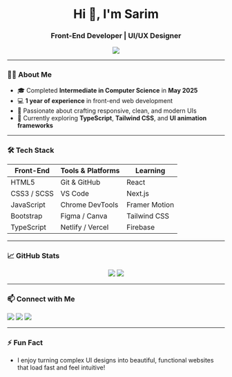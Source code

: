 <h1 align="center">Hi 👋, I'm Sarim</h1>
<h3 align="center">Front-End Developer | UI/UX Designer</h3>

<p align="center">
  <img src="https://readme-typing-svg.demolab.com/?lines=I+design+beautiful+web+interfaces;I+code+responsive+websites;Turning+ideas+into+reality&font=Fira+Code&center=true&width=440&height=45&color=00ADB5&vCenter=true&pause=1000&size=22" />
</p>

---

### 👨‍💻 About Me

- 🎓 Completed **Intermediate in Computer Science** in **May 2025**  
- 💻 **1 year of experience** in front-end web development  
- 🎨 Passionate about crafting responsive, clean, and modern UIs  
- 🌱 Currently exploring **TypeScript**, **Tailwind CSS**, and **UI animation frameworks**

---

### 🛠️ Tech Stack

| Front-End     | Tools & Platforms  | Learning       |
|---------------|--------------------|----------------|
| HTML5         | Git & GitHub       | React          |
| CSS3 / SCSS   | VS Code            | Next.js        |
| JavaScript    | Chrome DevTools    | Framer Motion  |
| Bootstrap     | Figma / Canva      | Tailwind CSS   |
| TypeScript    | Netlify / Vercel   | Firebase       |

---

### 📈 GitHub Stats

<p align="center">
  <img src="https://github-readme-stats.vercel.app/api?username=MUHAMMAD-SARIM001&show_icons=true&theme=tokyonight&hide_title=false&count_private=true" />
  <img src="https://github-readme-stats.vercel.app/api/top-langs/?username=MUHAMMAD-SARIM001&layout=compact&theme=tokyonight" />
</p>

---

### 📫 Connect with Me

<p align="left">
  <a href="https://www.linkedin.com/in/your-link" target="_blank"><img src="https://img.shields.io/badge/LinkedIn-blue?style=for-the-badge&logo=linkedin" /></a>
  <a href="mailto:your.email@example.com"><img src="https://img.shields.io/badge/Gmail-red?style=for-the-badge&logo=gmail&logoColor=white" /></a>
  <a href="https://sarimsportfolio.netlify.app/" target="_blank"><img src="https://img.shields.io/badge/Portfolio-000?style=for-the-badge&logo=vercel&logoColor=white" /></a>
</p>

---

### ⚡ Fun Fact

- I enjoy turning complex UI designs into beautiful, functional websites that load fast and feel intuitive!
